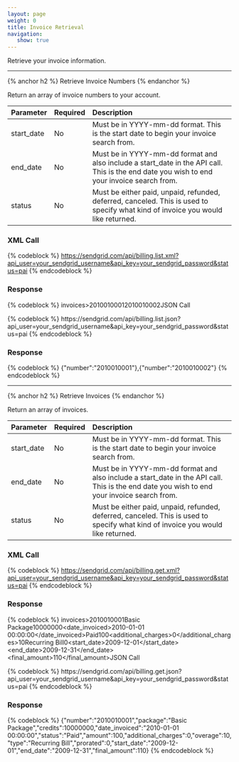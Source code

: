 ```yaml
---
layout: page
weight: 0
title: Invoice Retrieval
navigation:
   show: true
---
```


Retrieve your invoice information.

* * * * *


{% anchor h2 %} Retrieve Invoice Numbers {% endanchor %}


Return an array of invoice numbers to your account.

<table>
<thead>
<tr class="header">
<th align="left">Parameter</th>
<th align="left">Required</th>
<th align="left">Description</th>
</tr>
</thead>
<tbody>
<tr class="odd">
<td align="left">start_date</td>
<td align="left">No</td>
<td align="left">Must be in YYYY-mm-dd format. This is the start date to begin your invoice search from.</td>
</tr>
<tr class="even">
<td align="left">end_date</td>
<td align="left">No</td>
<td align="left">Must be in YYYY-mm-dd format and also include a start_date in the API call. This is the end date you wish to end your invoice search from.</td>
</tr>
<tr class="odd">
<td align="left">status</td>
<td align="left">No</td>
<td align="left">Must be either paid, unpaid, refunded, deferred, canceled. This is used to specify what kind of invoice you would like returned.</td>
</tr>
</tbody>
</table>

### XML Call

{% codeblock %} https://sendgrid.com/api/billing.list.xml?api_user=your_sendgrid_username&api_key=your_sendgrid_password&status=pai {% endcodeblock %}

### Response

{% codeblock %} invoices\><invoice><number>2010010001</number></invoice><invoice><number>2010010002</number></invoice></invoices>JSON Call

</h3>
{% codeblock %} https://sendgrid.com/api/billing.list.json?api_user=your_sendgrid_username&api_key=your_sendgrid_password&status=pai {% endcodeblock %}

### Response

{% codeblock %} {"number":"2010010001"},{"number":"2010010002"} {% endcodeblock %}

* * * * *


{% anchor h2 %} Retrieve Invoices {% endanchor %}


Return an array of invoices.

<table>
<thead>
<tr class="header">
<th align="left">Parameter</th>
<th align="left">Required</th>
<th align="left">Description</th>
</tr>
</thead>
<tbody>
<tr class="odd">
<td align="left">start_date</td>
<td align="left">No</td>
<td align="left">Must be in YYYY-mm-dd format. This is the start date to begin your invoice search from.</td>
</tr>
<tr class="even">
<td align="left">end_date</td>
<td align="left">No</td>
<td align="left">Must be in YYYY-mm-dd format and also include a start_date in the API call. This is the end date you wish to end your invoice search from.</td>
</tr>
<tr class="odd">
<td align="left">status</td>
<td align="left">No</td>
<td align="left">Must be either paid, unpaid, refunded, deferred, canceled. This is used to specify what kind of invoice you would like returned.</td>
</tr>
</tbody>
</table>

### XML Call

{% codeblock %} https://sendgrid.com/api/billing.get.xml?api_user=your_sendgrid_username&api_key=your_sendgrid_password&status=pai {% endcodeblock %}

### Response

{% codeblock %} invoices\><invoice><number>2010010001</number><package>Basic Package</package><credits>10000000</credits><date_invoiced>2010-01-01 00:00:00</date_invoiced><status>Paid</status><amount>100</amount><additional_charges>0</additional_charges><overage>10</overage><type>Recurring Bill</type><prorated>0</prorated><start_date>2009-12-01</start_date><end_date>2009-12-31</end_date><final_amount>110</final_amount></invoice></invoices>JSON Call

</h3>
{% codeblock %} https://sendgrid.com/api/billing.get.json?api_user=your_sendgrid_username&api_key=your_sendgrid_password&status=pai {% endcodeblock %}

### Response

{% codeblock %} {"number":"2010010001","package":"Basic Package","credits":10000000,"date_invoiced":"2010-01-01 00:00:00","status":"Paid","amount":100,"additional_charges":0,"overage":10,"type":"Recurring Bill","prorated":0,"start_date":"2009-12-01","end_date":"2009-12-31","final_amount":110} {% endcodeblock %}
